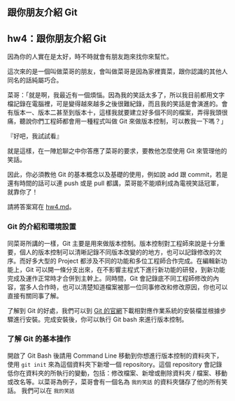 ## 跟你朋友介紹 Git

## hw4：跟你朋友介紹 Git

因為你的人實在是太好，時不時就會有朋友跑來找你來幫忙。

這次來的是一個叫做菜哥的朋友，會叫做菜哥是因為家裡賣菜，跟你認識的其他人同名的話純屬巧合。

菜哥：「就是啊，我最近有一個煩惱。因為我的笑話太多了，所以我目前都用文字檔記錄在電腦裡，可是變得越來越多之後很難紀錄，而且我的笑話是會演進的。會有版本一、版本二甚至到版本十，這樣我就要建立好多個不同的檔案，弄得我頭很痛，聽說你們工程師都會用一種程式叫做 Git 來做版本控制，可以教我一下嗎？」

『好吧，我試試看』

就是這樣，在一陣尬聊之中你答應了菜哥的要求，要教他怎麼使用 Git 來管理他的笑話。

因此，你必須教他 Git 的基本概念以及基礎的使用，例如說 add 跟 commit，若是還有時間的話可以連 push 或是 pull 都講，菜哥能不能順利成為電視笑話冠軍，就靠你了！

請將答案寫在 [hw4.md](hw4.md)。

### Git 的介紹和環境設置
同菜哥所講的一樣，Git 主要是用來做版本控制。版本控制對工程師來說是十分重要，個人的版本控制可以清晰記錄不同版本改變的的地方，也可以記錄修改的次序。而好多大型的 Project 都涉及不同的功能和多位工程師合作完成。在編輯新功能上，Git 可以開一條分支出來，在不影響主程式下進行新功能的研發，到新功能完成及運作正常時才合併到主幹上。同時間，Git 會記錄底不同工程師修改的內容，當多人合作時，也可以清楚知道檔案被那一位同事修改和修改原因，你也可以直接有關同事了解。

了解到 Git 的好處，我們可以到 [Git 的官網](https://git-scm.com/downloads)下載相對應作業系統的安裝檔並根據步驟進行安裝。完成安裝後，你可以執行 Git bash 來進行版本控制。

### 了解 Git 的基本操作
開啟了 Git Bash 後請用 Command Line 移動到你想進行版本控制的資料夾下，使用 `git init` 來為這個資料夾下新增一個 repository。這個 repository 會記錄低你在資料夾的所執行的變動，包括：修改檔案、新增或刪除資料夾 / 檔案、移動或改名等。以菜哥為例子，菜哥會有一個名為 `我的笑話` 的資料夾儲存了他的所有笑話。 我們可以在 `我的笑話` 